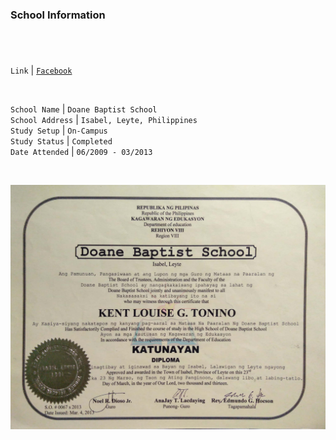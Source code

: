 ### School Information
#

<br />

`Link` | [`Facebook`](https://www.facebook.com/doanebaptistschool/)

<br />

`School Name` | `Doane Baptist School` <br />
`School Address` | `Isabel, Leyte, Philippines` <br />
`Study Setup` | `On-Campus` <br />
`Study Status` | `Completed` <br />
`Date Attended` | `06/2009 - 03/2013` <br />

<br />

![High School Diploma](./image-diploma-secondary-school.jpg)

<br />
